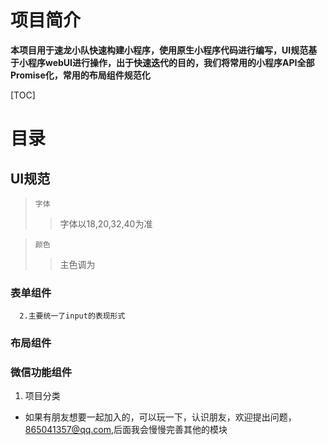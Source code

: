 



# 项目简介

**本项目用于速龙小队快速构建小程序，使用原生小程序代码进行编写，UI规范基于小程序webUI进行操作，出于快速迭代的目的，我们将常用的小程序API全部Promise化，常用的布局组件规范化**


[TOC]


# 目录

##  UI规范  
>     字体
>>    字体以18,20,32,40为准  

>     颜色
>>    主色调为
  ### 表单组件
      2.主要统一了input的表现形式
  ### 布局组件

  ### 微信功能组件
 
1. 项目分类
<!-- ###  UI规范 -->


  <!-- 使用者需要先熟悉[微信小程序自定义组件](https://developers.weixin.qq.com/miniprogram/dev/framework/custom-component/) 的相关操作 -->
  <!-- # 目录
    ## 功能组件
    ### 图片上传
    1. 核心逻辑 小程序图片上传只能一张一张的上传，这是无法修改的，但是我们可以通过Promise，所有图片都上传完了之后统一再处理，此处利用了Promise.all
     ### 使用微信自带的地址
    2. 需要通过getSetting提前获取授权判断是否同意获取地址
    3. 不同意则用wx.openSetting,该接口需要用button触发,有两种方式,open-type,还有一种是点击后 就可以触发openSetting, -->



* 如果有朋友想要一起加入的，可以玩一下，认识朋友，欢迎提出问题，865041357@qq.com,后面我会慢慢完善其他的模块

